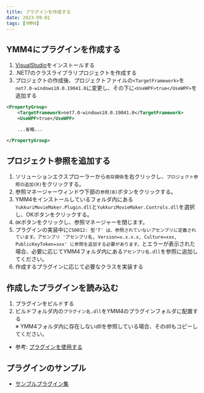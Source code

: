 ```yaml
---
title: プラグインを作成する
date: 2023-09-01
tags: [YMM4]
---
```

## YMM4にプラグインを作成する
1. [VisualStudio](https://visualstudio.microsoft.com/ja/)をインストールする
1. .NET7のクラスライブラリプロジェクトを作成する
1. プロジェクトの作成後、プロジェクトファイルの`<TargetFramework>`を`net7.0-windows10.0.19041.0`に変更し、その下に`<UseWPF>true</UseWPF>`を追加する
```xml
<PropertyGroup>
    <TargetFramework>net7.0-windows10.0.19041.0</TargetFramework>
    <UseWPF>true</UseWPF>

    ...省略...

</PropertyGroup>
```

## プロジェクト参照を追加する
1. ソリューションエクスプローラーから`依存関係`を右クリックし、`プロジェクト参照の追加(R)`をクリックする。
1. 参照マネージャーウィンドウ下部の`参照(B)`ボタンをクリックする。
1. YMM4をインストールしているフォルダ内にある`YukkuriMovieMaker.Plugin.dll`と`YukkuriMovieMaker.Controls.dll`を選択し、OKボタンをクリックする。
1. `OK`ボタンをクリックし、参照マネージャーを閉じます。
1. プラグインの実装中に`CS0012: 型'T' は、参照されていないアセンブリに定義されています。アセンブリ 'アセンブリ名, Version=x.x.x.x, Culture=xxx, PublicKeyToken=xxx' に参照を追加する必要があります。`とエラーが表示された場合、必要に応じてYMM4フォルダ内にある`アセンブリ名.dll`を参照に追加してください。
1. 作成するプラグインに応じて必要なクラスを実装する

## 作成したプラグインを読み込む
1. プラグインをビルドする
1. ビルドフォルダ内の`プラグイン名.dll`をYMM4のプラグインフォルダに配置する  
   ※ YMM4フォルダ内に存在しないdllを参照している場合、そのdllもコピーしてください。
- 参考: [プラグインを使用する](./how_to_use.md)

## プラグインのサンプル
- [サンプルプラグイン集](https://github.com/manju-summoner/YukkuriMovieMaker4PluginSamples)